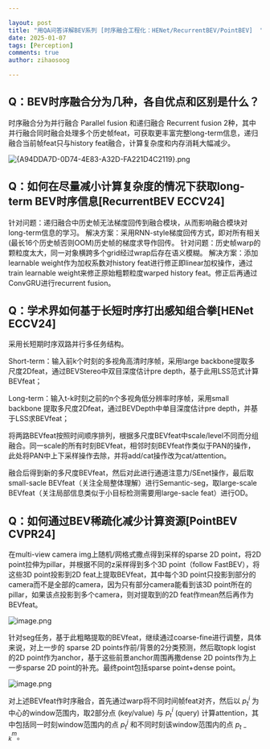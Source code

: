 ```yaml
---

layout: post
title: "用QA问答详解BEV系列 [时序融合工程化：HENet/RecurrentBEV/PointBEV]  "
date: 2025-01-07
tags: [Perception]
comments: true
author: zihaosoog

---
```


## Q：BEV时序融合分为几种，各自优点和区别是什么？

时序融合分为并行融合 Parallel fusion 和递归融合 Recurrent fusion 2种，其中并行融合同时融合处理多个历史帧feat，可获取更丰富完整long-term信息，递归融合当前帧feat只与history feat融合，计算复杂度和内存消耗大幅减少。

![{A94DDA7D-0D74-4E83-A32D-FA221D4C2119}.png](https://zihaosoog.github.io/images/20250107/A94DDA7D-0D74-4E83-A32D-FA221D4C2119.png)

## Q：如何在尽量减小计算复杂度的情况下获取long-term BEV时序信息[RecurrentBEV ECCV24]

针对问题：递归融合中历史帧无法梯度回传到融合模块，从而影响融合模块对long-term信息的学习。
解决方案：采用RNN-style梯度回传方式，即对所有相关(最长16个历史帧否则OOM)历史帧的梯度求导作回传。
针对问题：历史帧warp的颗粒度太大，同一对象横跨多个grid经过wrap后存在语义模糊。
解决方案：添加 learnable weight作为加权系数对history feat进行修正即linear加权操作，通过train learnable weight来修正原始粗颗粒度warped history feat。修正后再通过ConvGRU进行recurrent fusion。

## Q：学术界如何基于长短时序打出感知组合拳[HENet ECCV24]

采用长短期时序双路并行多任务结构。

Short-term：输入前k个时刻的多视角高清时序帧，采用large backbone提取多尺度2Dfeat，通过BEVStereo中双目深度估计pre depth，基于此用LSS范式计算BEVfeat；

Long-term：输入t-k时刻之前的n个多视角低分辨率时序帧，采用small backbone 提取多尺度2Dfeat，通过BEVDepth中单目深度估计pre depth，并基于LSS求BEVfeat；

将两路BEVfeat按照时间顺序排列，根据多尺度BEVfeat中scale/level不同而分组融合。同一scale的所有时刻BEVfeat，相邻时刻BEVfeat作类似于PAN的操作，此处将PAN中上下采样操作去除，并将add/cat操作改为cat/attention。

融合后得到新的多尺度BEVfeat，然后对此进行通道注意力/SEnet操作，最后取small-sacle BEVfeat（关注全局整体理解）进行Semantic-seg，取large-scale BEVfeat（关注局部信息类似于小目标检测需要用large-sacle feat）进行OD。

## Q：如何通过BEV稀疏化减少计算资源[PointBEV CVPR24]

在multi-view camera img上随机/网格式撒点得到采样的sparse 2D point，将2D point拉伸为pillar，并根据不同的z采样得到多个3D point（follow FastBEV），将这些3D point投影到2D feat上提取BEVfeat，其中每个3D point只投影到部分的camera而不是全部的camera，因为只有部分camera能看到该3D point所在的pillar，如果该点投影到多个camera，则对提取到的2D feat作mean然后再作为BEVfeat。

![image.png](https://zihaosoog.github.io/images/20250107/image.png)

针对seg任务，基于此粗略提取的BEVfeat，继续通过coarse-fine进行调整，具体来说，对上一步的 sparse 2D points作前/背景的2分类预测，然后取topk logist的2D point作为anchor，基于这些前景anchor周围再撒dense 2D points作为上一步sparse 2D point的补充。最终point包括sparse point+dense point。

![image.png](https://zihaosoog.github.io/images/20250107/image1.png)

对上述BEVfeat作时序融合，首先通过warp将不同时间帧feat对齐，然后以 $`p^i_t`$ 为中心的window范围内，取2部分点 (key/value) 与 $`p^i_t`$ (query) 计算attention，其中包括同一时刻window范围内的点 $`p^j_t`$ 和不同时刻该window范围内的点 $`p^m_{t-k}`$。
